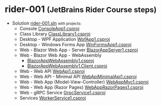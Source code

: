 # rider-001 <small>(JetBrains Rider Course steps)</small>

- Solution [rider-001.sln](rider-001.sln) <small>with projects:</small>
  - Console [ConsoleApp1.csproj](ConsoleApp1/ConsoleApp1.csproj)
  - Class Library [ClassLibrary1.csproj](ClassLibrary1/ClassLibrary1.csproj)
  - Desktop - WPF Application [WpfApp1.csproj](WpfApp1/WpfApp1.csproj)
  - Desktop - Windows Forms App [WinFormsApp1.csproj](WinFormsApp1/WinFormsApp1.csproj)
  - Web - Blazor Web App - Server [BlazorAppServer1.csproj](BlazorAppServer1/BlazorAppServer1.csproj)
  - Web - Blazor Web App - WebAssembly
    - [BlazorAppWebAssembly1.csproj](BlazorAppWebAssembly1/BlazorAppWebAssembly1/BlazorAppWebAssembly1.csproj)
    - [BlazorAppWebAssembly1.Client.csproj](BlazorAppWebAssembly1/BlazorAppWebAssembly1.Client/BlazorAppWebAssembly1.Client.csproj)
  - Web - Web API [WebApi1.csproj](WebApi1/WebApi1.csproj)
  - Web - Web API - Minimal API [WebApiMinimalApi1.csproj](WebApiMinimalApi1/WebApiMinimalApi1.csproj)
  - Web - Web App (Model-View-Controller) [WebAppMvc1.csproj](WebAppMvc1/WebAppMvc1.csproj)
  - Web - Web App (Razor Pages) [WebAppRazorPages1.csproj](WebAppRazorPages1/WebAppRazorPages1.csproj)
  - Web - gRPC Service [GrpcService1.csproj](GrpcService1/GrpcService1.csproj)
  - Services [WorkerService1.csproj](WorkerService1/WorkerService1.csproj)